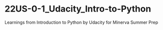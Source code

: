 # 22US-0-1_Udacity_Intro-to-Python
Learnings from Introduction to Python by Udacity for Minerva Summer Prep
